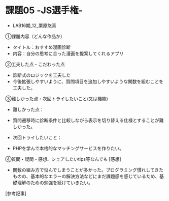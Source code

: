 # 課題05 -JS選手権-
- LAB16期_12_栗原悠真

①課題内容（どんな作品か）
- タイトル：おすすめ漫画診断
- 内容：自分の思考に合った漫画を提案してくれるアプリ

②工夫した点・こだわった点
- 診断式のロジックを工夫した
- 今後拡張しやすいように、質問項目を追加しやすいような関数を組むことを工夫した。

③難しかった点・次回トライしたいこと(又は機能)
- 難しかった点：
- 質問遷移時に診断条件と比較しながら表示を切り替える仕様とすることが難しかった。

- 次回トライしたいこと：
- PHPを学んで本格的なマッチングサービスを作りたい。

④質問・疑問・感想、シェアしたいtips等なんでも
[感想]
- 関数の組み方で悩んでしまうことが多かった。プログラミング慣れしてきたものの、基本的なエラーの解決方法などにまだ課題感を感じているため、基礎理解のための勉強を続けていきたい。

[参考記事]
